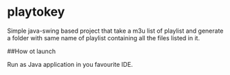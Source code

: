 # playtokey
Simple java-swing based project that take a m3u list of playlist and generate a folder with same name of playlist
containing all the files listed in it.

##How ot launch

Run as Java application in you favourite IDE.
